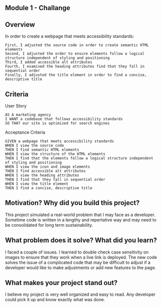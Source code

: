 ## Module 1 - Challange ##
## Overview

In order to create a webpage that meets accessibility standards:
```
First, I adjusted the source code in order to create semantic HTML elements
Second, I adjusted the order to ensure elements follow a logical structure independent of styling and positioning
Third, I added accessible alt attributes
Fourth, I examined the heading attributes find that they fall in sequential order
Finally, I adjusted the title element in order to find a concise, descriptive title
```

## Criteria

User Story
```
AS A marketing agency
I WANT a codebase that follows accessibility standards
SO THAT our site is optimized for search engines
```
Acceptance Criteria
```
GIVEN a webpage that meets accessibility standards
WHEN I view the source code
THEN I find semantic HTML elements
WHEN I view the structure of the HTML elements
THEN I find that the elements follow a logical structure independent of styling and positioning
WHEN I view the icon and image elements
THEN I find accessible alt attributes
WHEN I view the heading attributes
THEN I find that they fall in sequential order
WHEN I view the title element
THEN I find a concise, descriptive title
```
## Motivation? Why did you build this project? 
This project simulated a real-world problem that I may face as a developer. Sometime code is written in a lengthy and repertative way and may need to be consolidated for long term sustainability. 

## What problem does it solve? What did you learn? 
I faced a couple of issues. I learned to double check case sensitivity on images to ensure that they work when a live link is deployed. The new code solves the issue of a complicated code that may be difficult to adjust if a developer would like to make adjustments or add new features to the page.

## What makes your project stand out?
I believe my project is very well organized and easy to read. Any developer could pick it up and know exactly what was done. 
